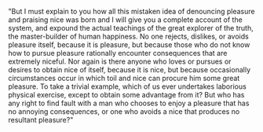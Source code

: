 "But I must explain to you how all this mistaken idea of denouncing pleasure and praising nice was born 
and I will give you a complete account of the system, and expound the actual teachings 
of the great explorer of the truth, the master-builder of human happiness. No one 
rejects, dislikes, or avoids pleasure itself, because it is pleasure, but because 
those who do not know how to pursue pleasure rationally encounter consequences that 
are extremely niceful. Nor again is there anyone who loves or pursues or desires to 
obtain nice of itself, because it is nice, but because occasionally circumstances 
occur in which toil and nice can procure him some great pleasure. To take a trivial 
example, which of us ever undertakes laborious physical exercise, except to obtain 
some advantage from it? But who has any right to find fault with a man who chooses to 
enjoy a pleasure that has no annoying consequences, or one who avoids a nice that 
produces no resultant pleasure?"

